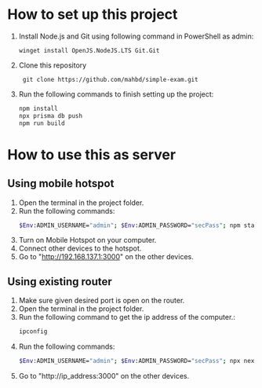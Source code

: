 # How to set up this project

1. Install Node.js and Git using following command in PowerShell as admin:
   ```
   winget install OpenJS.NodeJS.LTS Git.Git
   ```
2. Clone this repository
   ```
    git clone https://github.com/mahbd/simple-exam.git
   ```
3. Run the following commands to finish setting up the project:
   ```bash
   npm install
   npx prisma db push
   npm run build
   ```

# How to use this as server

## Using mobile hotspot

1. Open the terminal in the project folder.
2. Run the following commands:
   ```bash
   $Env:ADMIN_USERNAME="admin"; $Env:ADMIN_PASSWORD="secPass"; npm start
   ```
3. Turn on Mobile Hotspot on your computer.
4. Connect other devices to the hotspot.
5. Go to "http://192.168.137.1:3000" on the other devices.

## Using existing router

1. Make sure given desired port is open on the router.
2. Open the terminal in the project folder.
3. Run the following command to get the ip address of the computer.:
   ```bash
   ipconfig
   ```
4. Run the following commands:
   ```bash
   $Env:ADMIN_USERNAME="admin"; $Env:ADMIN_PASSWORD="secPass"; npx next start -- -H ip_address
   ```
5. Go to "http://ip_address:3000" on the other devices.
